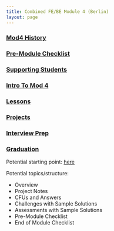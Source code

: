 ```yaml
---
title: Combined FE/BE Module 4 (Berlin)
layout: page
---
```


### [Mod4 History](https://docs.google.com/document/d/1pHshBwLIuNUW-2mpW9ZJlawE6GHUgXDrOlo8jRVW_Ok/edit)

### [Pre-Module Checklist](/module4-combined/pre_module.html)

### [Supporting Students](/module4-combined/supporting_students.html)
### [Intro To Mod 4](/module4-combined/intro_to_mod_4.html)
### [Lessons](/module4-combined/lessons)

### [Projects](/module4-combined/projects)

### [Interview Prep](/module4-combined/interview_prep)

### [Graduation](/module4-combined/graduation)


Potential starting point: [here](https://docs.google.com/document/d/1Yen38syVHqnu1_O3UZNJiDHS8Y-xfwTH0yEl1X5zaYk/edit)

Potential topics/structure:

* Overview
* Project Notes
* CFUs and Answers
* Challenges with Sample Solutions
* Assessments with Sample Solutions
* Pre-Module Checklist
* End of Module Checklist
